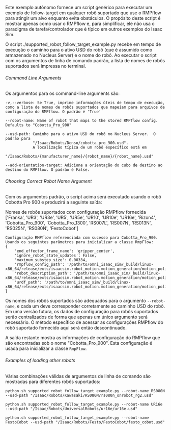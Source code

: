 Este exemplo autônomo fornece um script genérico para executar um exemplo de follow-target em qualquer robô suportado que use o RMPflow para atingir um alvo enquanto evita obstáculos. O propósito deste script é mostrar apenas como usar o RMPflow e, para simplificar, ele não usa o paradigma de tarefa/controlador que é típico em outros exemplos do Isaac Sim.

O script ./supported_robot_follow_target_example.py recebe em tempo de execução o caminho para o ativo USD do robô (que é assumido como armazenado no Nucleus Server) e o nome do robô. Ao executar o script com os argumentos de linha de comando padrão, a lista de nomes de robôs suportados será impressa no terminal.

###### Command Line Arguments

Os argumentos para os command-line arguments são:

    -v,--verbose: Se True, imprime informações úteis de tempo de execução, como a lista de nomes de robôs suportados que mapeiam para arquivos de configuração do RMPflow. O padrão é 'True'

    --robot-name: Name of robot that maps to the stored RMPflow config.  Defaults to "Cobotta_Pro_900"

    --usd-path: Caminho para o ativo USD do robô no Nucleus Server.  O padrão para
                "/Isaac/Robots/Denso/cobotta_pro_900.usd".  
                A localização típica de um robô específico está em
                "/Isaac/Robots/{manufacturer_name}/{robot_name}/{robot_name}.usd"
                
    --add-orientation-target: Adicione a orientação do cubo de destino ao destino do RMPflow. O padrão é False.


###### Choosing Correct Robot Name Argument
Com os argumentos padrão, o script acima será executado usando o robô Cobotta Pro 900 e produzirá a seguinte saída:

Nomes de robôs suportados com configuração RMPflow fornecida
        ['Franka', 'UR3', 'UR3e', 'UR5', 'UR5e', 'UR10', 'UR10e', 'UR16e', 'Rizon4', 'Cobotta_Pro_900', 'Cobotta_Pro_1300', 'RS007L', 'RS007N', 'RS013N', 'RS025N', 'RS080N', 'FestoCobot']

    Configuração RMPflow referenciada com sucesso para Cobotta_Pro_900. Usando os seguintes parâmetros para inicializar a classe RmpFlow:
    {
        'end_effector_frame_name': 'gripper_center',
        'ignore_robot_state_updates': False,
        'maximum_substep_size': 0.00334,
        'rmpflow_config_path': '/path/to/omni_isaac_sim/_build/linux-x86_64/release/exts/isaacsim.robot_motion.motion_generation/motion_policy_configs/./Denso/cobotta_pro_900/rmpflow/cobotta_rmpflow_common.yaml',
        'robot_description_path': '/path/to/omni_isaac_sim/_build/linux-x86_64/release/exts/isaacsim.robot_motion.motion_generation/motion_policy_configs/./Denso/cobotta_pro_900/rmpflow/robot_descriptor.yaml',
        'urdf_path': '/path/to/omni_isaac_sim/_build/linux-x86_64/release/exts/isaacsim.robot_motion.motion_generation/motion_policy_configs/./Denso/cobotta_pro_900/rmpflow/../cobotta_pro_900_gripper_frame.urdf'
    }

Os nomes dos robôs suportados são adequados para o argumento `--robot-name`, e cada um deve corresponder corretamente ao caminho USD do robô. Em uma versão futura, os dados de configuração para robôs suportados serão centralizados de forma que apenas um único argumento será necessário. O método específico de acessar as configurações RMPflow do robô suportado fornecido aqui será então descontinuado.

A saída restante mostra as informações de configuração do RMPflow que são encontradas sob o nome "Cobotta_Pro_900". Esta configuração é usada para inicializar a classe `RmpFlow`.


###### Examples of loading other robots

Várias combinações válidas de argumentos de linha de comando são mostradas para diferentes robôs suportados:

    python.sh supported_robot_follow_target_example.py --robot-name RS080N --usd-path "/Isaac/Robots/Kawasaki/RS080N/rs080n_onrobot_rg2.usd"

    python.sh supported_robot_follow_target_example.py --robot-name UR16e --usd-path "/Isaac/Robots/UniversalRobots/ur16e/ur16e.usd"

    python.sh supported_robot_follow_target_example.py --robot-name FestoCobot --usd-path "/Isaac/Robots/Festo/FestoCobot/festo_cobot.usd"


